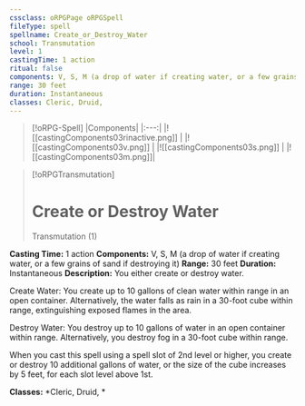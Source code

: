 ```yaml
---
cssclass: oRPGPage oRPGSpell
fileType: spell
spellname: Create_or_Destroy_Water
school: Transmutation
level: 1
castingTime: 1 action
ritual: false
components: V, S, M (a drop of water if creating water, or a few grains of sand if destroying it)
range: 30 feet
duration: Instantaneous
classes: Cleric, Druid,
---
```

> [!oRPG-Spell]
> |Components|
> |:---:|
> |![[castingComponents03rinactive.png]] |
> |![[castingComponents03v.png]] |
> |![[castingComponents03s.png]] |
> |![[castingComponents03m.png]]|

> [!oRPGTransmutation]
>#  Create or Destroy Water
> Transmutation  (1)

**Casting Time:** 1 action
**Components:** V, S, M (a drop of water if creating water, or a few grains of sand if destroying it)
**Range:** 30 feet
**Duration:**  Instantaneous
**Description:**
You either create or destroy water.



 Create Water: You create up to 10 gallons of clean water within range in an open container. Alternatively, the water falls as rain in a 30-foot cube within range, extinguishing exposed flames in the area.



 Destroy Water: You destroy up to 10 gallons of water in an open container within range. Alternatively, you destroy fog in a 30-foot cube within range.

When you cast this spell using a spell slot of 2nd level or higher, you create or destroy 10 additional gallons of water, or the size of the cube increases by 5 feet, for each slot level above 1st.

**Classes:**  *Cleric, Druid, *


